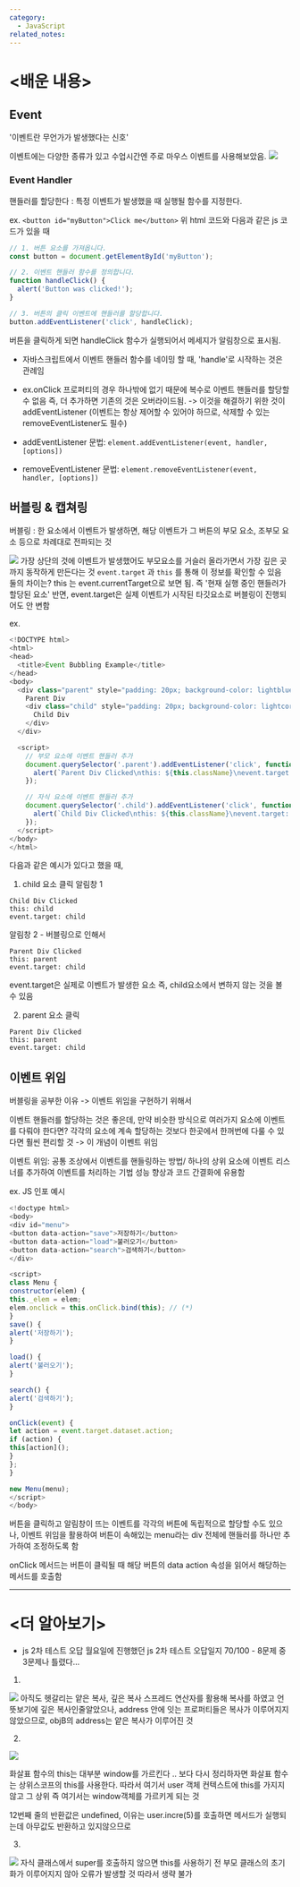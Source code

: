 ```yaml
---
category:
  - JavaScript
related_notes:
---
```

# <배운 내용> 
## Event 
'이벤트란 무언가가 발생했다는 신호'

이벤트에는 다양한 종류가 있고 수업시간엔 주로 마우스 이벤트를 사용해보았음. 
![](../../Attachments/2024-06-20(목)-20240620163921737.webp)

### Event Handler 
핸들러를 할당한다 : 특정 이벤트가 발생했을 때 실행될 함수를 지정한다. 

ex. `<button id="myButton">Click me</button>`
위 html 코드와 다음과 같은 js 코드가 있을 때
```js
// 1. 버튼 요소를 가져옵니다.
const button = document.getElementById('myButton');

// 2. 이벤트 핸들러 함수를 정의합니다.
function handleClick() {
  alert('Button was clicked!');
}

// 3. 버튼의 클릭 이벤트에 핸들러를 할당합니다.
button.addEventListener('click', handleClick);
```
버튼을 클릭하게 되면 handleClick 함수가 실행되어서 메세지가 알림창으로 표시됨. 

- 자바스크립트에서 이벤트 핸들러 함수를 네이밍 할 때, 'handle'로 시작하는 것은 관례임
- ex.onClick 프로퍼티의 경우 하나밖에 없기 때문에 복수로 이벤트 핸들러를 할당할 수 없음 
  즉, 더 추가하면 기존의 것은 오버라이드됨.
-> 이것을 해결하기 위한 것이 addEventListener (이벤트는 항상 제어할 수 있어야 하므로, 삭제할 수 있는 removeEventListener도 필수)

- addEventListener
문법: `element.addEventListener(event, handler, [options])`
- removeEventListener
문법: `element.removeEventListener(event, handler, [options])`


## 버블링 & 캡쳐링 
버블링 : 한 요소에서 이벤트가 발생하면,  해당 이벤트가 그 버튼의 부모 요소, 조부모 요소 등으로 차례대로 전파되는 것 

![](../../Attachments/2024-06-20(목)-20240620171224321.webp)
가장 상단의 것에 이벤트가 발생했어도 부모요소를 거슬러 올라가면서 가장 깊은 곳까지 동작하게 만든다는 것 
`event.target` 과 `this` 를 통해 이 정보를 확인할 수 있음 
둘의 차이는? this 는 event.currentTarget으로 보면 됨. 즉 '현재 실행 중인 핸들러가 할당된 요소' 
반면, event.target은 실제 이벤트가 시작된 타깃요소로 버블링이 진행되어도 안 변함 

ex.
```js
<!DOCTYPE html>
<html>
<head>
  <title>Event Bubbling Example</title>
</head>
<body>
  <div class="parent" style="padding: 20px; background-color: lightblue;">
    Parent Div
    <div class="child" style="padding: 20px; background-color: lightcoral;">
      Child Div
    </div>
  </div>

  <script>
    // 부모 요소에 이벤트 핸들러 추가
    document.querySelector('.parent').addEventListener('click', function(event) {
      alert(`Parent Div Clicked\nthis: ${this.className}\nevent.target: ${event.target.className}`);
    });

    // 자식 요소에 이벤트 핸들러 추가
    document.querySelector('.child').addEventListener('click', function(event) {
      alert(`Child Div Clicked\nthis: ${this.className}\nevent.target: ${event.target.className}`);
    });
  </script>
</body>
</html>
```
다음과 같은 예시가 있다고 했을 때, 
1) child 요소 클릭
알림창 1
```
Child Div Clicked
this: child
event.target: child
```
알림창 2 - 버블링으로 인해서 
```
Parent Div Clicked
this: parent
event.target: child
```
event.target은 실제로 이벤트가 발생한 요소 즉, child요소에서 변하지 않는 것을 볼 수 있음 

2) parent 요소 클릭 
```
Parent Div Clicked
this: parent
event.target: child
```


## 이벤트 위임 
버블링을 공부한 이유 -> 이벤트 위임을 구현하기 위해서 

이벤트 핸들러를 할당하는 것은 좋은데, 만약 비슷한 방식으로 여러가지 요소에 이벤트를 다뤄야 한다면? 각각의 요소에 계속 할당하는 것보다 한곳에서 한꺼번에 다룰 수 있다면 훨씬 편리할 것 -> 이 개념이 이벤트 위임

이벤트 위임: 공통 조상에서 이벤트를 핸들링하는 방법/ 하나의 상위 요소에 이벤트 리스너를 추가하여 이벤트를 처리하는 기법 
성능 향상과 코드 간결화에 유용함 

ex. JS 인포 예시 
```js
<!doctype html>
<body>
<div id="menu">
<button data-action="save">저장하기</button>
<button data-action="load">불러오기</button>
<button data-action="search">검색하기</button>
</div>

<script>
class Menu {
constructor(elem) {
this._elem = elem;
elem.onclick = this.onClick.bind(this); // (*)
}
save() {
alert('저장하기');
}

load() {
alert('불러오기');
}

search() {
alert('검색하기');
}

onClick(event) {
let action = event.target.dataset.action;
if (action) {
this[action]();
}
};
}

new Menu(menu);
</script>
</body>
```
버튼을 클릭하고 알림창이 뜨는 이벤트를 각각의 버튼에 독립적으로 할당할 수도 있으나, 이벤트 위임을 활용하여 
버튼이 속해있는 menu라는 div 전체에 핸들러를 하나만 추가하여 조정하도록 함 

onClick 메서드는 버튼이 클릭될 때 해당 버튼의 data action 속성을 읽어서 해당하는 메서드를 호출함

-------
# <더 알아보기> 
- js 2차 테스트 오답 
월요일에 진행했던 js 2차 테스트 오답일지 
70/100 - 8문제 중 3문제나 틀렸다... 
1. 
![](../../Attachments/2024-06-20(목)-20240620173211142.webp)
아직도 헷갈리는 얕은 복사, 깊은 복사
스프레드 연산자를 활용해 복사를 하였고 언뜻보기에 깊은 복사인줄알았으나, address 안에 잇는 프로퍼티들은 복사가 이루어지지 않았으므로, objB의 address는 얕은 복사가 이루어진 것 

2.
![](../../Attachments/2024-06-20(목)-20240620173352781.webp)

화살표 함수의 this는 대부분 window를 가르킨다 .. 
보다 다시 정리하자면 화살표 함수는 상위스코프의 this를 사용한다. 따라서 여기서 user 객체 컨텍스트에 this를 가지지 않고 그 상위 즉 여기서는 window객체를 가르키게 되는 것 

12번째 줄의 반환값은 undefined, 이유는 user.incre(5)를 호출하면 메서드가 실행되는데 아무값도 반환하고 있지않으므로 

3.
![](../../Attachments/2024-06-20(목)-20240620173735018.webp)
자식 클래스에서 super를 호출하지 않으면 this를 사용하기 전 부모 클래스의 초기화가 이루어지지 않아 오류가 발생할 것 따라서 생략 불가 

